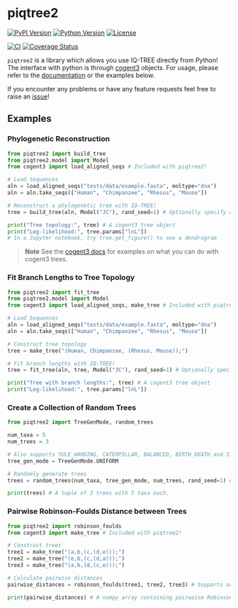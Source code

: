 # piqtree2

[![PyPI Version](https://img.shields.io/pypi/v/piqtree2)](https://pypi.org/project/piqtree2/)
[![Python Version](https://img.shields.io/pypi/pyversions/piqtree2)](https://pypi.org/project/piqtree2/)
[![License](https://img.shields.io/github/license/iqtree/piqtree2)](https://github.com/iqtree/piqtree2/blob/main/LICENSE)

[![CI](https://github.com/iqtree/piqtree2/workflows/CI/badge.svg)](https://github.com/iqtree/piqtree2/actions/workflows/ci.yml)
[![Coverage Status](https://coveralls.io/repos/github/iqtree/piqtree2/badge.svg?branch=main)](https://coveralls.io/github/iqtree/piqtree2?branch=main)

`piqtree2` is a library which allows you use IQ-TREE directly from Python! The interface with python is through [cogent3](https://cogent3.org) objects.
For usage, please refer to the [documentation](https://piqtree2.readthedocs.io/) or the examples below.

If you encounter any problems or have any feature requests feel free to raise an [issue](https://github.com/iqtree/piqtree2/issues)!

## Examples

### Phylogenetic Reconstruction

```python
from piqtree2 import build_tree
from piqtree2.model import Model
from cogent3 import load_aligned_seqs # Included with piqtree2!

# Load Sequences
aln = load_aligned_seqs("tests/data/example.fasta", moltype="dna")
aln = aln.take_seqs(["Human", "Chimpanzee", "Rhesus", "Mouse"])

# Reconstruct a phylogenetic tree with IQ-TREE!
tree = build_tree(aln, Model("JC"), rand_seed=1) # Optionally specify a random seed.

print("Tree topology:", tree) # A cogent3 tree object
print("Log-likelihood:", tree.params["lnL"])
# In a Jupyter notebook, try tree.get_figure() to see a dendrogram
```

> **Note**
> See the [cogent3 docs](https://cogent3.org) for examples on what you can do with cogent3 trees.

### Fit Branch Lengths to Tree Topology

```python
from piqtree2 import fit_tree
from piqtree2.model import Model
from cogent3 import load_aligned_seqs, make_tree # Included with piqtree2!

# Load Sequences
aln = load_aligned_seqs("tests/data/example.fasta", moltype="dna")
aln = aln.take_seqs(["Human", "Chimpanzee", "Rhesus", "Mouse"])

# Construct tree topology
tree = make_tree("(Human, Chimpanzee, (Rhesus, Mouse));")

# Fit branch lengths with IQ-TREE!
tree = fit_tree(aln, tree, Model("JC"), rand_seed=1) # Optionally specify a random seed.

print("Tree with branch lengths:", tree) # A cogent3 tree object
print("Log-likelihood:", tree.params["lnL"])
```

### Create a Collection of Random Trees

```python
from piqtree2 import TreeGenMode, random_trees

num_taxa = 5
num_trees = 3 

# Also supports YULE_HARDING, CATERPILLAR, BALANCED, BIRTH_DEATH and STAR_TREE
tree_gen_mode = TreeGenMode.UNIFORM 

# Randomly generate trees
trees = random_trees(num_taxa, tree_gen_mode, num_trees, rand_seed=1) # Optionally specify a random seed.

print(trees) # A tuple of 3 trees with 5 taxa each.
```

### Pairwise Robinson-Foulds Distance between Trees

```python
from piqtree2 import robinson_foulds
from cogent3 import make_tree # Included with piqtree2!

# Construct trees
tree1 = make_tree("(a,b,(c,(d,e)));")
tree2 = make_tree("(e,b,(c,(d,a)));")
tree3 = make_tree("(a,b,(d,(c,e)));")

# Calculate pairwise distances
pairwise_distances = robinson_foulds(tree1, tree2, tree3) # Supports any number of trees (for a sequence of trees use *seq_of_trees)

print(pairwise_distances) # A numpy array containing pairwaise Robinson-Foulds distances between trees
```
